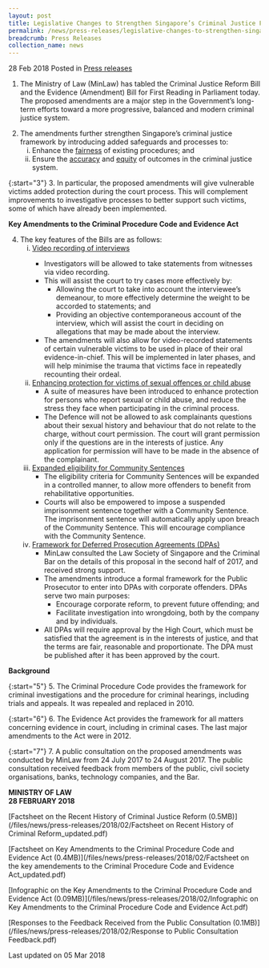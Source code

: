```yaml
---
layout: post
title: Legislative Changes to Strengthen Singapore’s Criminal Justice Framework
permalink: /news/press-releases/legislative-changes-to-strengthen-singapores-criminal-justice-fr
breadcrumb: Press Releases
collection_name: news
---
```

28 Feb 2018 Posted in [Press releases](/news/press-releases)
1. The Ministry of Law (MinLaw) has tabled the Criminal Justice Reform Bill and the Evidence (Amendment) Bill for First Reading in Parliament today. The proposed amendments are a major step in the Government’s long-term efforts toward a more progressive, balanced and modern criminal justice system.

<ol start="2">
<li>The amendments further strengthen Singapore’s criminal justice framework by introducing added safeguards and processes to:

<ol style="list-style-type: lower-roman;">
<li>Enhance the <u>fairness</u> of existing procedures; and</li>
<li> Ensure the <u>accuracy</u> and <u>equity</u> of outcomes in the criminal justice system.</li>
</ol>

</li>
</ol>

{:start="3"}
3. In particular, the proposed amendments will give vulnerable victims added protection during the court process. This will complement improvements to investigative processes to better support such victims, some of which have already been implemented.

**Key Amendments to the Criminal Procedure Code and Evidence Act**

<ol start="4">
<li>The key features of the Bills are as follows:

<ol style="list-style-type: lower-roman;">
<li><u>Video recording of interviews</u></li>

<ul>
<li>Investigators will be allowed to take statements from witnesses via video recording.</li>
<li>This will assist the court to try cases more effectively by:

<ul>
<li>Allowing the court to take into account the interviewee’s demeanour, to more effectively determine the weight to be accorded to statements; and</li>

<li>Providing an objective contemporaneous account of the interview, which will assist the court in deciding on allegations that may be made about the interview.</li>
</ul>

</li>

<li> The amendments will also allow for video-recorded statements of certain vulnerable victims to be used in place of their oral evidence-in-chief. This will be implemented in later phases, and will help minimise the trauma that victims face in repeatedly recounting their ordeal.</li>
</ul>

<li><u> Enhancing protection for victims of sexual offences or child abuse</u>

<ul>
<li>A suite of measures have been introduced to enhance protection for persons who report sexual or child abuse, and reduce the stress they face when participating in the criminal process.</li>

<li>The Defence will not be allowed to ask complainants questions about their sexual history and behaviour that do not relate to the charge, without court permission. The court will grant permission only if the questions are in the interests of justice. Any application for permission will have to be made in the absence of the complainant.</li>
</ul>

</li>
<li><u>Expanded eligibility for Community Sentences</u>

<ul>
<li>The eligibility criteria for Community Sentences will be expanded in a controlled manner, to allow more offenders to benefit from rehabilitative opportunities.</li>

<li>Courts will also be empowered to impose a suspended imprisonment sentence together with a Community Sentence. The imprisonment sentence will automatically apply upon breach of the Community Sentence. This will encourage compliance with the Community Sentence.</li>
</ul>

</li>

<li><u> Framework for Deferred Prosecution Agreements (DPAs)</u>

<ul>

<li>MinLaw consulted the Law Society of Singapore and the Criminal Bar on the details of this proposal in the second half of 2017, and received strong support.</li>

<li>The amendments introduce a formal framework for the Public Prosecutor to enter into DPAs with corporate offenders. DPAs serve two main purposes:

<ul>
<li>Encourage corporate reform, to prevent future offending; and</li>
<li> Facilitate investigation into wrongdoing, both by the company and by individuals.</li>
</ul>


</li>
<li>All DPAs will require approval by the High Court, which must be satisfied that the agreement is in the interests of justice, and that the terms are fair, reasonable and proportionate. The DPA must be published after it has been approved by the court.</li>
</ul>


</li>

</ol>


</li>



</ol>
    
    
**Background**

{:start="5"}
5. The Criminal Procedure Code provides the framework for criminal investigations and the procedure for criminal hearings, including trials and appeals. It was repealed and replaced in 2010.

{:start="6"}
6. The Evidence Act provides the framework for all matters concerning evidence in court, including in criminal cases. The last major amendments to the Act were in 2012.

{:start="7"}
7. A public consultation on the proposed amendments was conducted by MinLaw from 24 July 2017 to 24 August 2017. The public consultation received feedback from members of the public, civil society organisations, banks, technology companies, and the Bar.

**MINISTRY OF LAW**  
**28 FEBRUARY 2018**

[Factsheet on the Recent History of Criminal Justice Reform (0.5MB)](/files/news/press-releases/2018/02/Factsheet on Recent History of Criminal Reform_updated.pdf)


[Factsheet on Key Amendments to the Criminal Procedure Code and Evidence Act (0.4MB)](/files/news/press-releases/2018/02/Factsheet on the key amendements to the Criminal Procedure Code and Evidence Act_updated.pdf)


[Infographic on the Key Amendments to the Criminal Procedure Code and Evidence Act (0.09MB)](/files/news/press-releases/2018/02/Infographic on Key Amendments to the Criminal Procedure Code and Evidence Act.pdf)


[Responses to the Feedback Received from the Public Consultation (0.1MB)](/files/news/press-releases/2018/02/Response to Public Consultation Feedback.pdf)


<p class="right-side-updated">Last updated on 05 Mar 2018</p>

